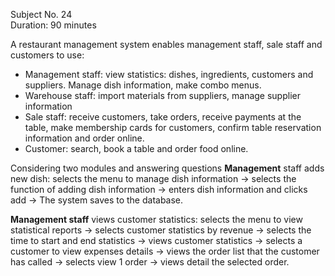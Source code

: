 Subject No. 24  
Duration: 90 minutes

A restaurant management system enables management staff, sale staff and customers to use:
- Management staff: view statistics: dishes, ingredients, customers and suppliers. Manage dish information, make combo menus.
- Warehouse staff: import materials from suppliers, manage supplier information
- Sale staff: receive customers, take orders, receive payments at the table, make membership cards for customers, confirm table reservation information and order online.
- Customer: search, book a table and order food online.

Considering two  modules and answering questions
  **Management** staff adds new dish: selects the menu to manage dish information → selects the function of adding dish information → enters dish information and clicks add → The system saves to the database.  

  **Management staff** views customer statistics: selects the menu to view statistical reports → selects customer statistics by revenue → selects the time to start and end statistics → views customer statistics → selects a customer to view expenses details → views the order list that the customer has called → selects view 1 order → views detail the selected order.
